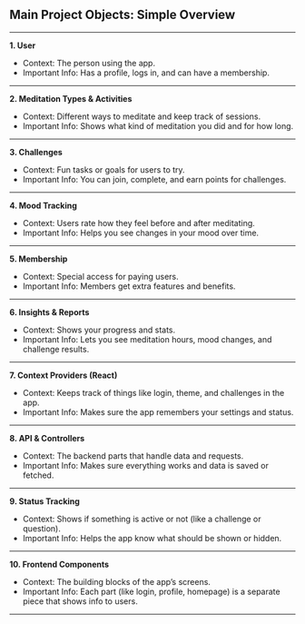 ## Main Project Objects: Simple Overview

---

**1. User**
- Context: The person using the app.
- Important Info: Has a profile, logs in, and can have a membership.

---

**2. Meditation Types & Activities**
- Context: Different ways to meditate and keep track of sessions.
- Important Info: Shows what kind of meditation you did and for how long.

---

**3. Challenges**
- Context: Fun tasks or goals for users to try.
- Important Info: You can join, complete, and earn points for challenges.

---

**4. Mood Tracking**
- Context: Users rate how they feel before and after meditating.
- Important Info: Helps you see changes in your mood over time.

---

**5. Membership**
- Context: Special access for paying users.
- Important Info: Members get extra features and benefits.

---

**6. Insights & Reports**
- Context: Shows your progress and stats.
- Important Info: Lets you see meditation hours, mood changes, and challenge results.

---

**7. Context Providers (React)**
- Context: Keeps track of things like login, theme, and challenges in the app.
- Important Info: Makes sure the app remembers your settings and status.

---

**8. API & Controllers**
- Context: The backend parts that handle data and requests.
- Important Info: Makes sure everything works and data is saved or fetched.

---

**9. Status Tracking**
- Context: Shows if something is active or not (like a challenge or question).
- Important Info: Helps the app know what should be shown or hidden.

---

**10. Frontend Components**
- Context: The building blocks of the app’s screens.
- Important Info: Each part (like login, profile, homepage) is a separate piece that shows info to users.

---
